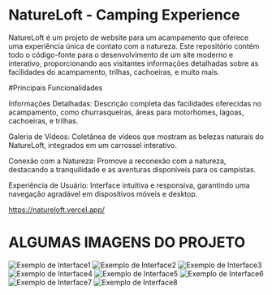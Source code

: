 # NatureLoft - Camping Experience
NatureLoft é um projeto de website para um acampamento que oferece uma experiência única de contato com a natureza. Este repositório contém todo o código-fonte para o desenvolvimento de um site moderno e interativo, proporcionando aos visitantes informações detalhadas sobre as facilidades do acampamento, trilhas, cachoeiras, e muito mais.

#Principais Funcionalidades

Informações Detalhadas: Descrição completa das facilidades oferecidas no acampamento, como churrasqueiras, áreas para motorhomes, lagoas, cachoeiras, e trilhas.

Galeria de Vídeos: Coletânea de vídeos que mostram as belezas naturais do NatureLoft, integrados em um carrossel interativo.

Conexão com a Natureza: Promove a reconexão com a natureza, destacando a tranquilidade e as aventuras disponíveis para os campistas.

Experiência de Usuário: Interface intuitiva e responsiva, garantindo uma navegação agradável em dispositivos móveis e desktop.

https://natureloft.vercel.app/

# ALGUMAS IMAGENS DO PROJETO

![Exemplo de Interface1](vite-project/src/assets/imgProject/img1.jpeg)
![Exemplo de Interface2](vite-project/src/assets/imgProject/img2.jpeg)
![Exemplo de Interface3](vite-project/src/assets/imgProject/img3.jpeg)
![Exemplo de Interface4](vite-project/src/assets/imgProject/img4.jpeg)
![Exemplo de Interface5](vite-project/src/assets/imgProject/img5.jpeg)
![Exemplo de Interface6](vite-project/src/assets/imgProject/img6.jpeg)
![Exemplo de Interface7](vite-project/src/assets/imgProject/img7.jpeg)
![Exemplo de Interface8](vite-project/src/assets/imgProject/img8.jpeg)
